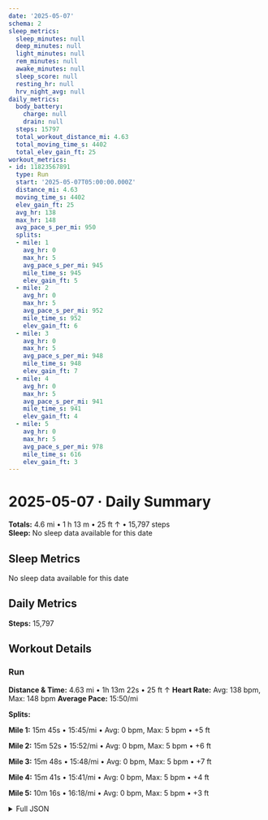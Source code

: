 ```yaml
---
date: '2025-05-07'
schema: 2
sleep_metrics:
  sleep_minutes: null
  deep_minutes: null
  light_minutes: null
  rem_minutes: null
  awake_minutes: null
  sleep_score: null
  resting_hr: null
  hrv_night_avg: null
daily_metrics:
  body_battery:
    charge: null
    drain: null
  steps: 15797
  total_workout_distance_mi: 4.63
  total_moving_time_s: 4402
  total_elev_gain_ft: 25
workout_metrics:
- id: 11823567891
  type: Run
  start: '2025-05-07T05:00:00.000Z'
  distance_mi: 4.63
  moving_time_s: 4402
  elev_gain_ft: 25
  avg_hr: 138
  max_hr: 148
  avg_pace_s_per_mi: 950
  splits:
  - mile: 1
    avg_hr: 0
    max_hr: 5
    avg_pace_s_per_mi: 945
    mile_time_s: 945
    elev_gain_ft: 5
  - mile: 2
    avg_hr: 0
    max_hr: 5
    avg_pace_s_per_mi: 952
    mile_time_s: 952
    elev_gain_ft: 6
  - mile: 3
    avg_hr: 0
    max_hr: 5
    avg_pace_s_per_mi: 948
    mile_time_s: 948
    elev_gain_ft: 7
  - mile: 4
    avg_hr: 0
    max_hr: 5
    avg_pace_s_per_mi: 941
    mile_time_s: 941
    elev_gain_ft: 4
  - mile: 5
    avg_hr: 0
    max_hr: 5
    avg_pace_s_per_mi: 978
    mile_time_s: 616
    elev_gain_ft: 3
---
```

# 2025-05-07 · Daily Summary
**Totals:** 4.6 mi • 1 h 13 m • 25 ft ↑ • 15,797 steps  
**Sleep:** No sleep data available for this date

## Sleep Metrics
No sleep data available for this date

## Daily Metrics
**Steps:** 15,797

## Workout Details
### Run
**Distance & Time:** 4.63 mi • 1h 13m 22s • 25 ft ↑
**Heart Rate:** Avg: 138 bpm, Max: 148 bpm
**Average Pace:** 15:50/mi

**Splits:**

**Mile 1:** 15m 45s • 15:45/mi • Avg: 0 bpm, Max: 5 bpm • +5 ft

**Mile 2:** 15m 52s • 15:52/mi • Avg: 0 bpm, Max: 5 bpm • +6 ft

**Mile 3:** 15m 48s • 15:48/mi • Avg: 0 bpm, Max: 5 bpm • +7 ft

**Mile 4:** 15m 41s • 15:41/mi • Avg: 0 bpm, Max: 5 bpm • +4 ft

**Mile 5:** 10m 16s • 16:18/mi • Avg: 0 bpm, Max: 5 bpm • +3 ft



<details>
<summary>Full JSON</summary>

```json
{
  "date": "2025-05-07",
  "schema": 2,
  "sleep_metrics": {
    "sleep_minutes": null,
    "deep_minutes": null,
    "light_minutes": null,
    "rem_minutes": null,
    "awake_minutes": null,
    "sleep_score": null,
    "resting_hr": null,
    "hrv_night_avg": null
  },
  "daily_metrics": {
    "body_battery": {
      "charge": null,
      "drain": null
    },
    "steps": 15797,
    "total_workout_distance_mi": 4.63,
    "total_moving_time_s": 4402,
    "total_elev_gain_ft": 25
  },
  "workout_metrics": [
    {
      "id": 11823567891,
      "type": "Run",
      "start": "2025-05-07T05:00:00.000Z",
      "distance_mi": 4.63,
      "moving_time_s": 4402,
      "elev_gain_ft": 25,
      "avg_hr": 138,
      "max_hr": 148,
      "avg_pace_s_per_mi": 950,
      "splits": [
        {
          "mile": 1,
          "avg_hr": 0,
          "max_hr": 5,
          "avg_pace_s_per_mi": 945,
          "mile_time_s": 945,
          "elev_gain_ft": 5
        },
        {
          "mile": 2,
          "avg_hr": 0,
          "max_hr": 5,
          "avg_pace_s_per_mi": 952,
          "mile_time_s": 952,
          "elev_gain_ft": 6
        },
        {
          "mile": 3,
          "avg_hr": 0,
          "max_hr": 5,
          "avg_pace_s_per_mi": 948,
          "mile_time_s": 948,
          "elev_gain_ft": 7
        },
        {
          "mile": 4,
          "avg_hr": 0,
          "max_hr": 5,
          "avg_pace_s_per_mi": 941,
          "mile_time_s": 941,
          "elev_gain_ft": 4
        },
        {
          "mile": 5,
          "avg_hr": 0,
          "max_hr": 5,
          "avg_pace_s_per_mi": 978,
          "mile_time_s": 616,
          "elev_gain_ft": 3
        }
      ]
    }
  ]
}
```
</details>
